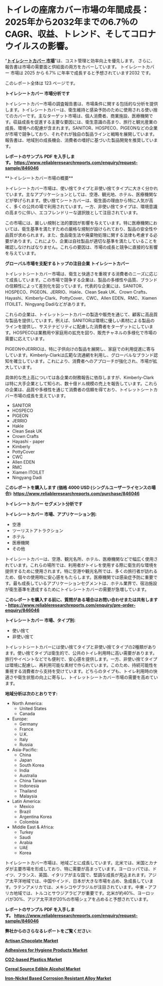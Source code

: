 <p><h1>トイレの座席カバー市場の年間成長：2025年から2032年までの6.7％のCAGR、収益、トレンド、そしてコロナウイルスの影響。</h1></p><p>&ldquo;<strong><a href="https://www.reliableresearchreports.com/toilet-seat-cover-r846046?utm_campaign=110&utm_medium=9&utm_source=Github&utm_content=ia&utm_term=13032025&utm_id=toilet-seat-cover">トイレシートカバー 市場</a></strong>&rdquo;は、コスト管理と効率向上を優先します。 さらに、報告書は市場の需要面と供給面の両方をカバーしています。 トイレシートカバー 市場は 2025 から 6.7% に年率で成長すると予想されています2032 です。</p>
<p>このレポート全体は 123 ページです。</p>
<p><strong>トイレシートカバー 市場分析です</strong></p>
<p><p>トイレシートカバー市場の調査報告書は、市場条件に関する包括的な分析を提供します。トイレシートカバーは、衛生維持と感染予防のために使用される使い捨てのカバーです。主なターゲット市場は、個人消費者、商業施設、医療機関です。収益成長を促進する主要な要因には、衛生意識の高まり、旅行と観光産業の成長、環境への配慮が含まれます。SANITOR、HOSPECO、PIGEONなどの企業が市場で競争しており、それぞれが独自の製品ラインと戦略を展開しています。報告書は、地域別の成長機会、消費者の嗜好に基づいた製品開発を推奨しています。</p></p>
<p><strong>レポートのサンプル PDF を入手します。&nbsp;<a href="https://www.reliableresearchreports.com/enquiry/request-sample/846046?utm_campaign=110&utm_medium=9&utm_source=Github&utm_content=ia&utm_term=13032025&utm_id=toilet-seat-cover">https://www.reliableresearchreports.com/enquiry/request-sample/846046</a></strong></p>
<p><p>**トイレシートカバー市場の概要**</p><p>トイレシートカバー市場は、使い捨てタイプと非使い捨てタイプに大きく分かれています。主なアプリケーションとしては、空港、観光地、ホテル、医療機関などが挙げられます。使い捨てシートカバーは、衛生面の理由から特に人気が高く、多くの公共の場で利用されています。一方、非使い捨てタイプは、環境意識の高まりに伴い、エコフレンドリーな選択肢として注目されています。</p><p>この市場には、厳しい規制と法的要因が影響を与えています。特に医療機関においては、衛生基準を満たすための厳格な規制が設けられており、製品の安全性や品質が求められます。また、食品衛生法や廃棄物処理に関する法律も考慮する必要があります。これにより、企業は自社製品が適切な基準を満たしていることを確認しなければなりません。これらの要因は、市場の成長と競争に直接的な影響を与えています。</p></p>
<p><strong>グローバル市場を支配するトップの注目企業 トイレシートカバー</strong></p>
<p><p>トイレットシートカバー市場は、衛生と快適さを重視する消費者のニーズに応じて成長しています。この市場で競争する企業は、製品の多様性や品質、ブランドの信頼性によって差別化を図っています。代表的な企業には、SANITOR、HOSPECO、PIGEON、JERRIO、Hakle、Clean Seak UK、Crown Crafts、Hayashi、Kimberly-Clark、PottyCover、CWC、Allen EDEN、RMC、Xiamen ITOILET、Ningyang Dadiなどがあります。</p><p>これらの企業は、トイレットシートカバーの製造や販売を通じて、顧客に高品質な製品を提供しています。例えば、SANITORは環境に優しい素材による製品のラインを提供し、サステナビリティに配慮した消費者をターゲットにしています。HOSPECOは業務用や家庭用の拡充を図り、販売チャネルの多様化で市場の需要に応えています。</p><p>PIGEONやJERRIOは、特に子供向けの製品を展開し、家庭での利用促進に寄与しています。Kimberly-Clarkは広範な流通網を利用し、グローバルなブランド認知を確立しています。これにより、消費者へのアプローチが強化され、市場が拡大しています。</p><p>具体的な売上高については各企業の財務報告に依存しますが、Kimberly-Clarkは特に大手企業として知られ、数十億ドル規模の売上を報告しています。これらの企業は、品質や多様性を通じて消費者の信頼を得ており、トイレットシートカバー市場の成長を支えています。</p></p>
<p><ul><li>SANITOR</li><li>HOSPECO</li><li>PIGEON</li><li>JERRIO</li><li>Hakle</li><li>Clean Seak UK</li><li>Crown Crafts</li><li>Hayashi - paper</li><li>Kimberly</li><li>PottyCover</li><li>CWC</li><li>Allen EDEN</li><li>RMC</li><li>Xiamen ITOILET</li><li>Ningyang Dadi</li></ul></p>
<p><strong>このレポートを購入します (価格 4000 USD (シングルユーザーライセンスの場合):&nbsp;<a href="https://www.reliableresearchreports.com/purchase/846046?utm_campaign=110&utm_medium=9&utm_source=Github&utm_content=ia&utm_term=13032025&utm_id=toilet-seat-cover">https://www.reliableresearchreports.com/purchase/846046</a></strong></p>
<p><strong>トイレシートカバー セグメント分析です</strong></p>
<p><strong>トイレシートカバー 市場、アプリケーション別:</strong></p>
<p><ul><li>空港</li><li>ツーリストアトラクション</li><li>ホテル</li><li>医療機関</li><li>その他</li></ul></p>
<p><p>トイレシートカバーは、空港、観光名所、ホテル、医療機関などで幅広く使用されています。これらの場所では、利用者がトイレを使用する際に衛生的な環境を提供するために使用されます。特に空港や観光名所では、多くの旅行者が訪れるため、個々の使用時に安心感をもたらします。医療機関では感染症予防に重要です。最も成長しているアプリケーションセグメントは、ホテル業界で、宿泊施設が衛生基準を達成するためにトイレシートカバーの需要が急増しています。</p></p>
<p><strong>このレポートを購入する前に、質問がある場合はお問い合わせまたは共有します - <a href="https://www.reliableresearchreports.com/enquiry/pre-order-enquiry/846046?utm_campaign=110&utm_medium=9&utm_source=Github&utm_content=ia&utm_term=13032025&utm_id=toilet-seat-cover">https://www.reliableresearchreports.com/enquiry/pre-order-enquiry/846046</a></strong></p>
<p><strong>トイレシートカバー 市場、タイプ別:</strong></p>
<p><ul><li>使い捨て</li><li>非使い捨て</li></ul></p>
<p><p>トイレットシートカバーには使い捨てタイプと非使い捨てタイプの2種類があります。使い捨てタイプは衛生的で、公共のトイレ利用時に高い需要があります。旅行やイベントなどでも便利で、安心感を提供します。一方、非使い捨てタイプは環境に配慮し、再利用可能な素材で作られています。このため、持続可能性を重視する消費者から支持を受けています。どちらのタイプも、トイレ利用時の快適さや衛生状態の向上に寄与し、トイレットシートカバー市場の需要を高めています。</p></p>
<p><strong>地域分析は次のとおりです:</strong></p>
<p><ul>
    <li>
        North America:
        <ul>
            <li>United States</li>
            <li>Canada</li>
        </ul>
    </li>
    <li>
        Europe:
        <ul>
            <li>Germany</li>
            <li>France</li>
            <li>U.K.</li>
            <li>Italy</li>
            <li>Russia</li>
        </ul>
    </li>
    <li>
        Asia-Pacific:
        <ul>
            <li>China</li>
            <li>Japan</li>
            <li>South Korea</li>
            <li>India</li>
            <li>Australia</li>
            <li>China Taiwan</li>
            <li>Indonesia</li>
            <li>Thailand</li>
            <li>Malaysia</li>
        </ul>
    </li>
    <li>
        Latin America:
        <ul>
            <li>Mexico</li>
            <li>Brazil</li>
            <li>Argentina Korea</li>
            <li>Colombia</li>
        </ul>
    </li>
    <li>
        Middle East & Africa:
        <ul>
            <li>Turkey</li>
            <li>Saudi</li>
            <li>Arabia</li>
            <li>UAE</li>
            <li>Korea</li>
        </ul>
    </li>
    </ul></p>
<p><p>トイレシートカバー市場は、地域ごとに成長しています。北米では、米国とカナダが主要市場を形成しており、特に需要が高まっています。ヨーロッパでは、ドイツ、フランス、英国、イタリアが主な国で、堅調な成長が見込まれます。アジア太平洋地域では、中国やインド、日本が大きな市場を占め、急成長しています。ラテンアメリカでは、メキシコやブラジルが注目されています。中東・アフリカ地域では、トルコとサウジアラビアが重要です。北米が約40%、ヨーロッパが30%、アジア太平洋が20%の市場シェアを占めると予想されています。</p></p>
<p><strong>レポートのサンプル PDF を入手します。&nbsp;<a href="https://www.reliableresearchreports.com/enquiry/request-sample/846046?utm_campaign=110&utm_medium=9&utm_source=Github&utm_content=ia&utm_term=13032025&utm_id=toilet-seat-cover">https://www.reliableresearchreports.com/enquiry/request-sample/846046</a></strong></p>
<p><strong></strong></p>
<p><strong></strong></p>
<p><strong></strong></p>
<p><strong></strong></p>
<p><strong>弊社からのさらなるレポートをご覧ください:</strong></p>
<p><strong><p><a href="https://github.com/naulasulakr0/Market-Research-Report-List-1/blob/main/artisan-chocolate-market.md?utm_campaign=110&utm_medium=9&utm_source=Github&utm_content=ia&utm_term=13032025&utm_id=toilet-seat-cover">Artisan Chocolate Market</a></p><p><a href="https://github.com/giardafshaxb/Market-Research-Report-List-1/blob/main/adhesives-for-hygiene-products-market.md?utm_campaign=110&utm_medium=9&utm_source=Github&utm_content=ia&utm_term=13032025&utm_id=toilet-seat-cover">Adhesives for Hygiene Products Market</a></p><p><a href="https://github.com/ludongfomban/Market-Research-Report-List-1/blob/main/co2-based-plastics-market.md?utm_campaign=110&utm_medium=9&utm_source=Github&utm_content=ia&utm_term=13032025&utm_id=toilet-seat-cover">CO2-based Plastics Market</a></p><p><a href="https://github.com/haimamuirev8/Market-Research-Report-List-1/blob/main/cereal-source-edible-alcohol-market.md?utm_campaign=110&utm_medium=9&utm_source=Github&utm_content=ia&utm_term=13032025&utm_id=toilet-seat-cover">Cereal Source Edible Alcohol Market</a></p><p><a href="https://github.com/prosalinda88/Market-Research-Report-List-7/blob/main/iron-nickel-based-corrosion-resistant-alloy-market.md?utm_campaign=110&utm_medium=9&utm_source=Github&utm_content=ia&utm_term=13032025&utm_id=toilet-seat-cover">Iron-Nickel Based Corrosion Resistant Alloy Market</a></p></strong></p>